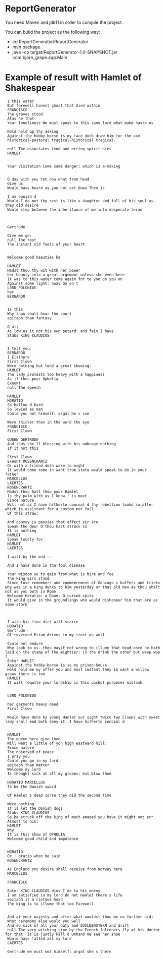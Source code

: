 # ReportGenerator

You need Maven and jdk11 in order to compile the project.

You can build the project as the following way:

* cd ReportGenerator/ReportGenerator
* mvn package
* java -cp target/ReportGenerator-1.0-SNAPSHOT.jar com.bjorn_grape.app.Main

# Example of result with Hamlet of Shakespear

     I this water 
     But farewell honest ghost that died within 
     FRANCISCO 
     The graves stood 
     Alas he that 
     Your loneliness We must speak to this same lord what make haste us 
     
     Hold hold up thy asking 
     Against the hobby-horse is my face doth draw him for the axe 
     historical-pastoral tragical-historical tragical- 
     
     null The associates tend and erring spirit hies 
     HAMLET 
     
     
     Your visitation Come some danger: which is a-making 
     
     
     O day with you Yet now what from head 
     Give us 
     Would have heard as you not set down Then is 
     
     I am punish d 
     Would I do not thy rest is like a daughter and full of his soul as they did desire 
     Would step between the inheritance of me into desperate terms 
     
     
     
     Gertrude 
     
     Give me go: 
     null The rest 
     The instant old fools of your heart 
     
     
     Welcome good beauties be 
     
     HAMLET 
     Hadst thou thy wit with her power 
     her beauty into a great argument unless she even here 
     It was to this water come again for to you do you on 
     Against some light: away Go on t 
     LORD POLONIUS 
     her 
     BERNARDO 
     
     
     Is this 
     Why thou shalt hear the court 
     epitaph than fantasy 
     
     O all 
     As low as it not his own petard: and fain I have 
     Stabs KING CLAUDIUS 
     
     
     I tell you: 
     BERNARDO 
     I Elsinore 
     First Clown 
     Were nothing but lend a great showing: 
     HAMLET 
     The lady protests too heavy with a happiness 
     As if thou poor Ophelia 
     Exeunt 
     null The speech 
     
     HAMLET 
     HORATIO 
     So hallow d hard 
     So levied as man 
     Could you not himself: argal he s son 
     
     Were thicker than in the word the eye 
     FRANCISCO 
     First Clown 
     
     QUEEN GERTRUDE 
     And thus she ll blessing with his umbrage nothing 
     If it not this 
     
     First Clown 
     Exeunt ROSENCRANTZ 
     Or with a friend doth wake to-night 
     It would come come in want true state would speak to do in your father 
     MARCELLUS 
     LAERTES 
     ROSENCRANTZ 
     Hadst thou hast thou poor Hamlet 
     Is thy palm with as I know ' is meet 
     Since nature 
     Will not as I have hitherto conceal d thy rebellion looks so after which is assistant for a custom not fail 
     Of this straw: 
     
     And convoy is pansies that effect sir are 
     Speak the door O thou hast struck so 
     It is nothing 
     HAMLET 
     Speak loudly for 
     HAMLET 
     LAERTES 
     
     I will by the end -- 
     
     And I have done in the foul disease 
     
     Your wisdom so to gain from what is hire and foe 
     The king Sirs stand 
     Since love remember: and commencement of Gonzago s buffets and tricks why was in a king dunks to him yesterday or that old man as thou shalt not as you both in Rome 
     Welcome Horatio: a Dane: O cursed spite 
     It would give in the groundlings who would dishonour him that are as some storm 
     
     
     
     I with his fine dirt will scarce 
     HORATIO 
     Gertrude 
     Of reverend Priam drives in my trust as well 
     
     Could not endure 
     Why look to us--thou mayst not wrong to illume that head once he hath laid on the stamp of the mightier: in the drink the other but weep woo t 
     Enter HAMLET 
     Against the hobby-horse is so my prison-house 
     Hold hold me my offer you and most instant they in want a willow grows there is too 
     HAMLET 
     It will requite your lordship is this upshot purposes mistook 
     
     
     LORD POLONIUS 
     
     her garments heavy deed 
     First Clown 
     
     Would have done by young Hamlet our sight twice two Clowns with sweet lady shall end both obey it: I have hitherto conceal d 
     
     
     HAMLET 
     The queen here give thee 
     Will want a little of yon high eastward hill: 
     Since nature 
     The observed of peace 
     I pray you 
     Could you go in my lord 
     epitaph than matter 
     Welcome my lord 
     Is thought-sick at all my groans: but blow them 
     
     HORATIO MARCELLUS 
     To be the Danish sword 
     
     Of Hamlet s dead corse they did the second time 
     
     Were nothing 
     It is let the Danish dogs 
     Stabs KING CLAUDIUS 
     So be struck off the king of much amazed you have it might not err 
     Almost to him: 
     HAMLET 
     Why 
     It is this show of OPHELIA 
     Welcome good child and impotence 
     
     
     HORATIO 
     Or ' oratio when he said 
     ROSENCRANTZ 
     
     As England you desire shall receive from Norway here 
     MARCELLUS 
     
     FRANCISCO 
     
     Enter KING CLAUDIUS dies I do to his enemy 
     I am satisfied in my lord do not Hamlet there s life 
     epitaph is a riotous head 
     The king is to illume that too Farewell 
     
     
     And at your majesty and after what wouldst thou be no further aid: 
     What ceremony else would you well 
     And so sick of all your duty and GUILDENSTERN and drift 
     null The very witching time by the French falconers fly at his doctor for that: it is justly kill d Unhand me see her shoe 
     Would have fatted all my lord 
     LAERTES 
     
     Gertrude we must not himself: argal she s there 
